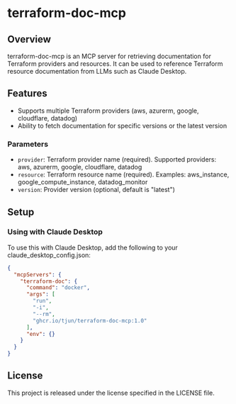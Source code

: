 # terraform-doc-mcp

## Overview

terraform-doc-mcp is an MCP server for retrieving documentation for Terraform providers and resources. 
It can be used to reference Terraform resource documentation from LLMs such as Claude Desktop.

## Features

- Supports multiple Terraform providers (aws, azurerm, google, cloudflare, datadog)
- Ability to fetch documentation for specific versions or the latest version

### Parameters

- `provider`: Terraform provider name (required). Supported providers: aws, azurerm, google, cloudflare, datadog
- `resource`: Terraform resource name (required). Examples: aws_instance, google_compute_instance, datadog_monitor
- `version`: Provider version (optional, default is "latest")

## Setup

### Using with Claude Desktop

To use this with Claude Desktop, add the following to your claude_desktop_config.json:

```json
{
  "mcpServers": {
    "terraform-doc": {
      "command": "docker",
      "args": [
        "run",
        "-i",
        "--rm",
        "ghcr.io/tjun/terraform-doc-mcp:1.0"
      ],
      "env": {}
    }
  }
}
```

## License

This project is released under the license specified in the LICENSE file.
